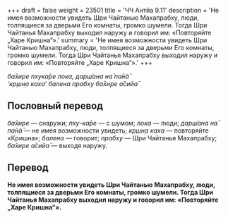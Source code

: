 +++
draft = false
weight = 23501
title = 'ЧЧ Антйа 9.11'
description = 'Не имея возможности увидеть Шри Чайтанью Махапрабху, люди, толпящиеся за дверьми Его комнаты, громко шумели. Тогда Шри Чайтанья Махапрабху выходил наружу и говорил им: «Повторяйте „Харе Кришна“».'
summary = 'Не имея возможности увидеть Шри Чайтанью Махапрабху, люди, толпящиеся за дверьми Его комнаты, громко шумели. Тогда Шри Чайтанья Махапрабху выходил наружу и говорил им: «Повторяйте „Харе Кришна“».'
+++

_ба̄хире пхука̄ре лока, дарш́ана на̄ па̄н̃а̄  
‘кр̣шн̣а каха’ балена прабху ба̄хире а̄сийа̄_

## Пословный перевод

_ба̄хире_ — снаружи; _пху_\-_ка̄ре_ — с шумом; _лока_ — люди; _дарш́ана_ _на̄_ _па̄н̃а̄_ — не имея возможности увидеть; _кр̣шн̣а_ _каха_ — повторяйте «Кришна»; _балена_ — говорит; _прабху_ — Шри Чайтанья Махапрабху; _ба̄хире_ _а̄сийа̄_ — выходя наружу.

## Перевод

**Не имея возможности увидеть Шри Чайтанью Махапрабху, люди, толпящиеся за дверьми Его комнаты, громко шумели. Тогда Шри Чайтанья Махапрабху выходил наружу и говорил им: «Повторяйте „Харе Кришна“».**
